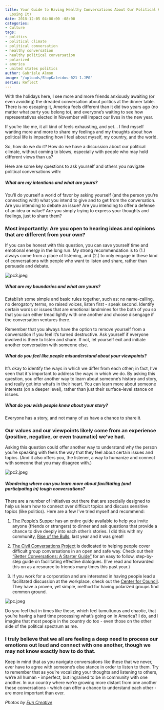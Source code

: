 ```yaml
---
title: Your Guide to Having Healthy Conversations About Our Political Climate (Without
  Losing It)
date: 2018-12-05 04:00:00 -08:00
categories:
- Culture
tags:
- politics
- political climate
- political conversation
- healthy conversation
- healthy political conversation
- polarized
- america
- united states politics
author: Gabriele Almon
image: "/uploads/ShopKaleidos-021-1.JPG"
series: Reflect
---
```


With the holidays here, I see more and more friends anxiously awaiting (or even avoiding) the dreaded conversation about politics at the dinner table. There is no escaping it, America feels different than it did two years ago (no matter what party you belong to), and everyone’s waiting to see how representatives elected in November will impact our lives in the new year. 

If you’re like me, it all kind of feels exhausting, and yet... I find myself wanting more and more to share my feelings and my thoughts about how political life is impacting how I feel about myself, my country, and the world.

So, how do we do it? How do we have a discussion about our political climate, without coming to blows, especially with people who may hold different views than us?

Here are some key questions to ask yourself and others you navigate political conversations with:

##### What are my intentions and what are yours? 

You’ll do yourself a world of favor by asking yourself (and the person you’re connecting with) what you intend to give and to get from the conversation. Are you intending to debate an issue? Are you intending to offer a defense of an idea or value? Are you simply trying to express your thoughts and feelings, just to share them? 

### Most importantly: Are you open to hearing ideas and opinions that are different from your own? 

If you can be honest with this question, you can save yourself time and emotional energy in the long run. My strong recommendation is to (1.) always come from a place of listening, and (2.) to only engage in these kind of conversations with people who want to listen and share, rather than persuade and debate.

![pc3.jpeg](/uploads/pc3.jpeg)

##### What are my boundaries and what are yours? 

Establish some simple and basic rules together, such as: no name-calling, no derogatory terms, no raised voices, listen first - speak second. Identify certain words or issues that are emotional landmines for the both of you so that you can either tread lightly with one another and choose disengage if the conversation ventures there.

Remember that you always have the option to remove yourself from a conversation if you feel it’s turned destructive. Ask yourself if everyone involved is there to listen and share. If not, let yourself exit and initiate another conversation with someone else.

##### What do you feel like people misunderstand about your viewpoints? 

It’s okay to identify the ways in which we differ from each other; in fact, I’ve seen that it's important to address the ways in which we do. By asking this question, you offer another way to learn about someone’s history and story, and really get into what’s in their heart. You can learn more about someone interests (on a deeper level), rather than just their surface-level stance on issues.

##### What do you wish people knew about your story?  

Everyone has a story, and not many of us have a chance to share it. 

### Our values and our viewpoints likely come from an experience (positive, negative, or even traumatic) we’ve had. 

Asking this question could offer another way to understand why the person you’re speaking with feels the way that they feel about certain issues and topics. (And it also offers you, the listener, a way to humanize and connect with someone that you may disagree with.)

![pc2.jpeg](/uploads/pc2.jpeg)

##### Wondering where can you learn more about facilitating (and participating in) tough conversations?

There are a number of initiatives out there that are specially designed to help us learn how to connect over difficult topics and discuss sensitive topics (like politics). Here are a few I’ve tried myself and recommend:

1. [The People’s Supper](https://thepeoplessupper.org/) has an entire guide available to help you invite anyone (friends or strangers) to dinner and ask questions that provide a chance to dive deeply into each other’s stories. I did this with my community, [Rise of the Bulls](https://www.riseofthebulls.com/), last year and it was great!

2. [The Civil Conversations Project](http://www.civilconversationsproject.org/) is dedicated to helping people cover difficult group conversations in an open and safe way. Check out their [“Better Conversations: A Starter Guide”](https://static1.squarespace.com/static/52e04689e4b06ba19ad5a957/t/5a7e16f60852291995133e8b/1518212854325/onbeing_ccp_guide_09February2018.pdf) for an easy to follow, step-by-step guide on facilitating effective dialogues. (I’ve read and forwarded this on as a resource to friends many times this past year.)

3. If you work for a corporation and are interested in having people lead a facilitated discussion at the workplace, check out the [Center for Council](https://www.centerforcouncil.org/). They have a proven, yet simple, method for having polarized groups find common ground.

![pc.jpeg](/uploads/pc.jpeg)

Do you feel that in times like these, which feel tumultuous and chaotic, that you’re having a hard time processing what’s going on in America? I do, and I imagine that most people in the country do too - even those on the other side of the political spectrum as me.

### I truly believe that we all are feeling a deep need to process our emotions out loud and connect with one another, though we may not know exactly how to do that.

Keep in mind that as you navigate conversations like these that we never, ever have to agree with someone’s else stance in order to listen to them. Try to remember that as you’re vocalizing your thoughts and listening to others, we’re all human - imperfect, but ingrained to be in community with one another. In our country where we’re growing more distant from one another these conversations - which can offer a chance to understand each other - are more important than ever.

_Photos by [Eun Creative](http://www.euncreative.com/)_